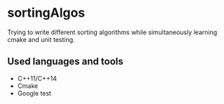 # sortingAlgos
Trying to write different sorting algorithms while simultaneously learning cmake and unit testing.
## Used languages and tools
*  C++11/C++14
*  Cmake
*  Google test